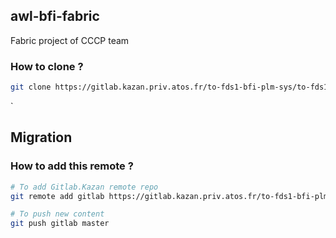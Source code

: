 ## awl-bfi-fabric


Fabric project of CCCP team


### How to clone ?

```sh
git clone https://gitlab.kazan.priv.atos.fr/to-fds1-bfi-plm-sys/to-fds1-bfi-plm-sys-gitlab-1.git
```
`
## Migration

### How to add this remote ?

```sh
# To add Gitlab.Kazan remote repo
git remote add gitlab https://gitlab.kazan.priv.atos.fr/to-fds1-bfi-plm-sys/to-fds1-bfi-plm-sys-gitlab-1.git

# To push new content
git push gitlab master
```


